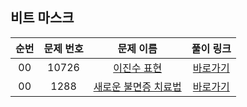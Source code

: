## 비트 마스크 

|          순번          | 문제 번호 |        문제 이름         |                          풀이 링크                          |
| :-----: |:-----:| :-----: |:-------------------------------------------------------:|
| 00 | 10726 | <a href="https://swexpertacademy.com/main/code/problem/problemDetail.do?contestProbId=AXRSXf_a9qsDFAXS&categoryId=AXRSXf_a9qsDFAXS&categoryType=CODE&problemTitle=%EC%9D%B4%EC%A7%84%EC%88%98+%ED%91%9C%ED%98%84&orderBy=FIRST_REG_DATETIME&selectCodeLang=ALL&select-1=&pageSize=10&pageIndex=1" target="_blank">이진수 표현</a> | <a href="./../bitmask/src/Solution_10726.java">바로가기</a> |
| 00 | 1288  | <a href="https://swexpertacademy.com/main/code/problem/problemDetail.do?contestProbId=AV18_yw6I9MCFAZN&categoryId=AV18_yw6I9MCFAZN&categoryType=CODE&problemTitle=%EC%83%88%EB%A1%9C%EC%9A%B4+%EB%B6%88%EB%A9%B4%EC%A6%9D+%EC%B9%98%EB%A3%8C%EB%B2%95&orderBy=FIRST_REG_DATETIME&selectCodeLang=ALL&select-1=&pageSize=10&pageIndex=1" target="_blank">새로운 불면증 치료법 </a> | <a href="./../bitmask/src/Solution_1288.java">바로가기</a>  |
